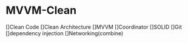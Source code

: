 # MVVM-Clean

[]Clean Code 
[]Clean Architecture
[]MVVM
[]Coordinator
[]SOLID
[]Git
[]dependency injection
[]Networking(combine)
